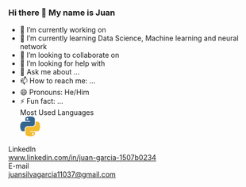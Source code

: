 ### Hi there 👋 My name is Juan

- 🔭 I’m currently working on 
- 🌱 I’m currently learning Data Science, Machine learning and neural network
- 👯 I’m looking to collaborate on 
- 🤔 I’m looking for help with 
- 💬 Ask me about ...
- 📫 How to reach me: ...
- 😄 Pronouns: He/Him
- ⚡ Fun fact: ...<br>
Most Used Languages <br>
<a><img src="Python.png" width="40" height="40"></a>

Linkedln<br>
www.linkedin.com/in/juan-garcia-1507b0234<br>
E-mail<br>
juansilvagarcia11037@gmail.com<br>
